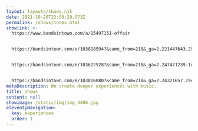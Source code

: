 ```yaml
---
layout: layouts/shows.njk
date: 2021-10-20T23:50:29.573Z
permalink: /shows/index.html
showlink: >-
  https://www.bandsintown.com/a/15497151-offair


  https://bandsintown.com/e/103818594?&came_from=210&_ga=2.221447643.294732652.1664841110-1436411429.1664303688


  https://bandsintown.com/e/103622528?&came_from=210&_ga=2.247471239.1434592318.1657901848-1345926014.1657901848


  https://bandsintown.com/e/103816880?&came_from=210&_ga=2.24321657.294732652.1664841110-1436411429.1664303688
metaDescription: We create deeper experiences with music.
title: shows
content: null
showimage: /static/img/img_4406.jpg
eleventyNavigation:
  key: experiences
  order: 1
---
```

